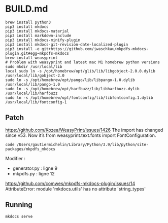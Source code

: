 # BUILD.md

```
brew install python3
pip3 install mkdocs
pip3 install mkdocs-material
pip3 install markdown-include
pip3 install mkdocs-minify-plugin
pip3 install mkdocs-git-revision-date-localized-plugin
pip3 install -e git+https://github.com/jwaschkau/mkpdfs-mkdocs-plugin.git#egg=mkpdfs-mkdocs
brew install weasyprint
# Problem with weasyprint and latest mac M1 homebrew python versions
sudo mkdir /usr/local/lib
local sudo ln -s /opt/homebrew/opt/glib/lib/libgobject-2.0.0.dylib /usr/local/lib/gobject-2.0
sudo ln -s /opt/homebrew/opt/pango/lib/libpango-1.0.dylib /usr/local/lib/pango-1.0
sudo ln -s /opt/homebrew/opt/harfbuzz/lib/libharfbuzz.dylib /usr/local/lib/harfbuzz
sudo ln -s /opt/homebrew/opt/fontconfig/lib/libfontconfig.1.dylib /usr/local/lib/fontconfig-1
````

## Patch

https://github.com/Kozea/WeasyPrint/issues/1426
The import has changed since v53. Now it’s from weasyprint.text.fonts import FontConfiguration.

```
code /Users/gautiermichelin/Library/Python/3.9/lib/python/site-packages/mkpdfs_mkdocs
```

Modifier :

- generator.py : ligne 9
- mkpdfs.py : ligne 12


https://github.com/comwes/mkpdfs-mkdocs-plugin/issues/14
AttributeError: module 'mkdocs.utils' has no attribute 'string_types'

## Running

```
mkdocs serve
```